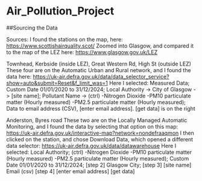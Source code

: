 # Air_Pollution_Project


##Sourcing the Data

Sources:
I found the stations on the map, here:
https://www.scottishairquality.scot/
Zoomed into Glasgow, and compared it to the map of the LEZ here:
https://www.glasgow.gov.uk/LEZ


Townhead, Kerbside (inside LEZ), Great Western Rd, High St (outside LEZ)
These four are on the Automatic Urban and Rural network, and I found the data here:
https://uk-air.defra.gov.uk/data/data_selector_service?show=auto&submit=Reset&f_limit_was=1
Here I selected: 
 Measured Data;
 Custom Date 01/01/2020 to 31/12/2024;
 Local Authority -> City of Glasgow -> [site name];
 Pollutant Name -> (ctrl) -Nitrogen Dioxide -PM10 particulate matter (Hourly measured) -PM2.5 particulate matter (Hourly measured);
 Data to email address (CSV), [enter email address].
[get data] is on the right

Anderston, Byres road
These two are on the Locally Managed Automatic Monitoring, and I found the data by selecting that option on this map: 
https://uk-air.defra.gov.uk/interactive-map?network=nondefraaqmon
I then clicked on the station, and chose Download Data, which opened a different data selector:
https://uk-air.defra.gov.uk/data/datawarehouse
Here I selected:
 Local Authority;
 (ctrl) -Nitrogen Dioxide -PM10 particulate matter (Hourly measured) -PM2.5 particulate matter (Hourly measured);
 Custom Date 01/01/2020 to 31/12/2024;
[step 2]
 Glasgow City;
[step 3]
 [site name]
 Email (csv)
[step 4]
 [enter email address]
[get data]
